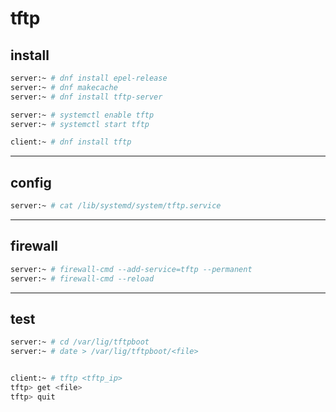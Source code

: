 # tftp

## install

```bash
server:~ # dnf install epel-release
server:~ # dnf makecache
server:~ # dnf install tftp-server

server:~ # systemctl enable tftp
server:~ # systemctl start tftp
```

```bash
client:~ # dnf install tftp
```


---

## config

```bash
server:~ # cat /lib/systemd/system/tftp.service
```


---

## firewall

```bash
server:~ # firewall-cmd --add-service=tftp --permanent
server:~ # firewall-cmd --reload
```


---

## test

```bash
server:~ # cd /var/lig/tftpboot
server:~ # date > /var/lig/tftpboot/<file>
```

```bash

client:~ # tftp <tftp_ip>
tftp> get <file>
tftp> quit
```
